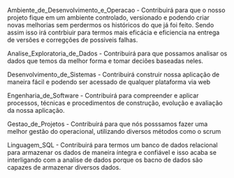Ambiente_de_Desenvolvimento_e_Operacao - Contribuirá para que o nosso projeto fique em um ambiente controlado, versionado e podendo criar novas melhorias sem perdermos os históricos do que já foi feito. Sendo assim isso irá contrbiuir para termos mais eficácia e eficiencia na entrega de versões e corregções de possiveis falhas.

Analise_Exploratoria_de_Dados - Contribuirá para que possamos analisar os dados que temos da melhor forma e tomar deciões baseadas neles.

Desenvolvimento_de_Sistemas - Contribuirá construir nossa aplicação de maneira fácil e podendo ser acessado de qualquer plataforma via web

Engenharia_de_Software - Contribuirá para compreender e aplicar processos, técnicas e procedimentos de construção, evolução e avaliação da nossa aplicação.

Gestao_de_Projetos - Contribuirá para que nós posssamos fazer uma melhor gestão do operacional, utilizando diversos métodos como o scrum

Linguagem_SQL - Contribuirá para termos um banco de dados relacional para armazenar os dados de maneira íntegra e confiável e isso acaba se interligando com a analise de dados porque os bacno de dados são capazes de armazenar diversos dados.
